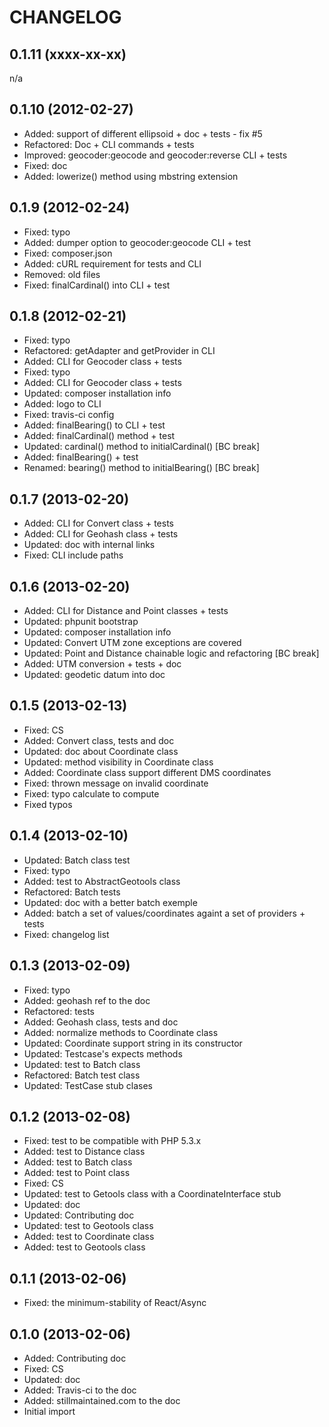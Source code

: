 CHANGELOG
=========

0.1.11 (xxxx-xx-xx)
------------------

n/a

0.1.10 (2012-02-27)
------------------

* Added: support of different ellipsoid + doc + tests - fix #5
* Refactored: Doc + CLI commands + tests
* Improved: geocoder:geocode and geocoder:reverse CLI + tests
* Fixed: doc
* Added: lowerize() method using mbstring extension

0.1.9 (2012-02-24)
------------------

* Fixed: typo
* Added: dumper option to geocoder:geocode CLI + test
* Fixed: composer.json
* Added: cURL requirement for tests and CLI
* Removed: old files
* Fixed: finalCardinal() into CLI + test

0.1.8 (2012-02-21)
------------------

* Fixed: typo
* Refactored: getAdapter and getProvider in CLI
* Added: CLI for Geocoder class + tests
* Fixed: typo
* Added: CLI for Geocoder class + tests
* Updated: composer installation info
* Added: logo to CLI
* Fixed: travis-ci config
* Added: finalBearing() to CLI + test
* Added: finalCardinal() method + test
* Updated: cardinal() method to initialCardinal() [BC break]
* Added: finalBearing() + test
* Renamed: bearing() method to initialBearing() [BC break]

0.1.7 (2013-02-20)
------------------

* Added: CLI for Convert class + tests
* Added: CLI for Geohash class + tests
* Updated: doc with internal links
* Fixed: CLI include paths

0.1.6 (2013-02-20)
------------------

* Added: CLI for Distance and Point classes + tests
* Updated: phpunit bootstrap
* Updated: composer installation info
* Updated: Convert UTM zone exceptions are covered
* Updated: Point and Distance chainable logic and refactoring [BC break]
* Added: UTM conversion + tests + doc
* Updated: geodetic datum into doc

0.1.5 (2013-02-13)
------------------

* Fixed: CS
* Added: Convert class, tests and doc
* Updated: doc about Coordinate class
* Updated: method visibility in Coordinate class
* Added: Coordinate class support different DMS coordinates
* Fixed: thrown message on invalid coordinate
* Fixed: typo calculate to compute
* Fixed typos

0.1.4 (2013-02-10)
------------------

* Updated: Batch class test
* Fixed: typo
* Added: test to AbstractGeotools class
* Refactored: Batch tests
* Updated: doc with a better batch exemple
* Added: batch a set of values/coordinates againt a set of providers + tests
* Fixed: changelog list

0.1.3 (2013-02-09)
------------------

* Fixed: typo
* Added: geohash ref to the doc
* Refactored: tests
* Added: Geohash class, tests and doc
* Added: normalize methods to Coordinate class
* Updated: Coordinate support string in its constructor
* Updated: Testcase's expects methods
* Updated: test to Batch class
* Refactored: Batch test class
* Updated: TestCase stub clases

0.1.2 (2013-02-08)
------------------

* Fixed: test to be compatible with PHP 5.3.x
* Added: test to Distance class
* Added: test to Batch class
* Added: test to Point class
* Fixed: CS
* Updated: test to Getools class with a CoordinateInterface stub
* Updated: doc
* Updated: Contributing doc
* Updated: test to Geotools class
* Added: test to Coordinate class
* Added: test to Geotools class

0.1.1 (2013-02-06)
------------------

* Fixed: the minimum-stability of React/Async

0.1.0 (2013-02-06)
------------------

* Added: Contributing doc
* Fixed: CS
* Updated: doc
* Added: Travis-ci to the doc
* Added: stillmaintained.com to the doc
* Initial import
